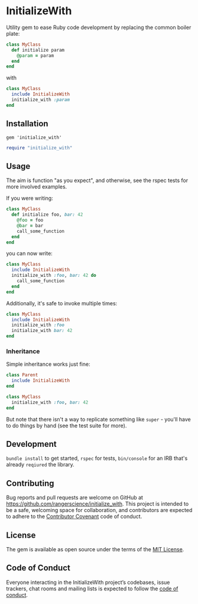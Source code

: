 # InitializeWith

Utility gem to ease Ruby code development by replacing the common boiler plate:

```ruby
class MyClass
  def initialize param
    @param = param
  end
end
```

with

```ruby
class MyClass
  include InitializeWith
  initialize_with :param
end
```

## Installation

```gemfile
gem 'initialize_with'
```
```ruby
require "initialize_with"
```

## Usage
The aim is function "as you expect", and otherwise, see the rspec tests for more involved examples.

If you were writing:
```ruby
class MyClass
  def initialize foo, bar: 42
    @foo = foo
    @bar = bar
    call_some_function
  end
end
```

you can now write:
```ruby
class MyClass
  include InitializeWith
  initialize_with :foo, bar: 42 do
    call_some_function
  end
end
```

Additionally, it's safe to invoke multiple times:
```ruby
class MyClass
  include InitializeWith
  initialize_with :foo
  initialize_with bar: 42
end
```

### Inheritance
Simple inheritance works just fine:

```ruby
class Parent
  include InitializeWith
end

class MyClass
  initialize_with :foo, bar: 42
end
```

But note that there isn't a way to replicate something like `super` - you'll have to do things by hand (see the test suite for more).

## Development

`bundle install` to get started, `rspec` for tests, `bin/console` for an IRB that's already `reqiured` the library.

## Contributing

Bug reports and pull requests are welcome on GitHub at https://github.com/rangerscience/initialize_with. This project is intended to be a safe, welcoming space for collaboration, and contributors are expected to adhere to the [Contributor Covenant](http://contributor-covenant.org) code of conduct.

## License

The gem is available as open source under the terms of the [MIT License](https://opensource.org/licenses/MIT).

## Code of Conduct

Everyone interacting in the InitializeWith project’s codebases, issue trackers, chat rooms and mailing lists is expected to follow the [code of conduct](https://github.com/rangerscience/initialize_with/blob/master/CODE_OF_CONDUCT.md).
